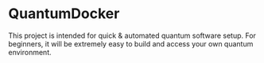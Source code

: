 # QuantumDocker
This project is intended for quick &amp; automated quantum software setup. For beginners, it will be extremely easy to build and access your own quantum environment.
